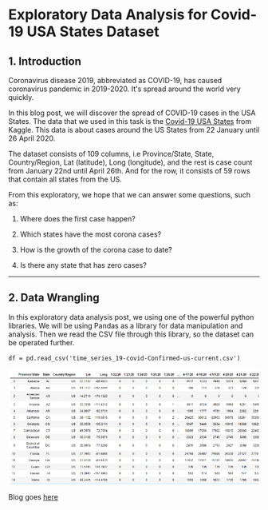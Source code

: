 # Exploratory Data Analysis for Covid-19 USA States Dataset

## 1. Introduction

Coronavirus disease 2019, abbreviated as COVID-19, has caused coronavirus pandemic in 2019-2020. It's spread around the world very quickly.

In this blog post, we will discover the spread of COVID-19 cases in the USA States. The data that we used in this task is the [Covid-19 USA States](https://www.kaggle.com/bioinfoacademy/covid19-usa-states-cleaned-historical-and-current) from Kaggle. This data is about cases around the US States from 22 January until 26 April 2020.

The dataset consists of 109 columns, i.e Province/State, State, Country/Region, Lat (latitude), Long (longitude), and the rest is case count from January 22nd until April 26th. And for the row, it consists of 59 rows that contain all states from the US.

From this exploratory, we hope that we can answer some questions, such as:

1. Where does the first case happen?

2. Which states have the most corona cases?

3. How is the growth of the corona case to date?

4. Is there any state that has zero cases?

---

## 2. Data Wrangling

In this exploratory data analysis post, we using one of the powerful python libraries. We will be using Pandas as a library for data manipulation and analysis. Then we read the CSV file through this library, so the dataset can be operated further.

```import pandas as pd
df = pd.read_csv('time_series_19-covid-Confirmed-us-current.csv')

```

![1](https://github.com/adipurnamk/ANALYSIS-OF-COVID-19-DATASET/blob/master/1.png "Data frame snippet ")

Blog goes [here](https://www.datainsightonline.com/post/exploratory-data-analysis-for-covid-19-usa-states-dataset)
